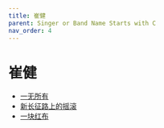 ```yaml
---
title: 崔健
parent: Singer or Band Name Starts with C
nav_order: 4
---
```


# 崔健

- [一无所有](../../../lyrics/Cui_Jian/yiwusuoyou.md)
- [新长征路上的摇滚](../../../lyrics/Cui_Jian/xinchangzhenglushangdeyaogun.md)
- [一块红布](../../../lyrics/Cui_Jian/yikuaihongbu.md)
